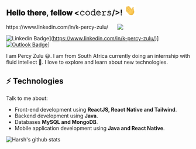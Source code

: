 <h2> 𝐇𝐞𝐥𝐥𝐨 𝐭𝐡𝐞𝐫𝐞, 𝐟𝐞𝐥𝐥𝐨𝐰 <𝚌𝚘𝚍𝚎𝚛𝚜/>! <img src="https://raw.githubusercontent.com/ABSphreak/ABSphreak/master/gifs/Hi.gif" width="30px"></h2>

<img align='right' src='https://user-images.githubusercontent.com/5713670/87202985-820dcb80-c2b6-11ea-9f56-7ec461c497c3.gif' width='200"'>
https://www.linkedin.com/in/k-percy-zulu/

![Linkedin Badge](https://img.shields.io/badge/-harshkumarkhatri-blue?style=flat-square&logo=Linkedin&logoColor=white&link=https://www.linkedin.com/in/harshkumarkhatri/)](https://www.linkedin.com/in/k-percy-zulu/)] 
[![Outlook Badge](https://img.shields.io/badge/-mailharshkhatri@gmail.com-c14438?style=flat-square&logo=Gmail&logoColor=white&link=mailto:mailharshkhatri@gmail.com)](mailto:percyzulu2@outlook.com)]

I am Percy Zulu 😃. I am from South Africa currently doing an internship with fluid intellect 🏫. I love to explore and learn about new technologies.

## ⚡ Technologies
Talk to me about:
- Front-end development using **ReactJS, React Native and Tailwind**.
- Backend development using **Java**.
- Databases **MySQL and MongoDB**.  
- Mobile application development using **Java and React Native**.
  

![Harsh's github stats](https://github-readme-stats.vercel.app/api?username=picvet&hide=["issues"]&show_icons=true)

